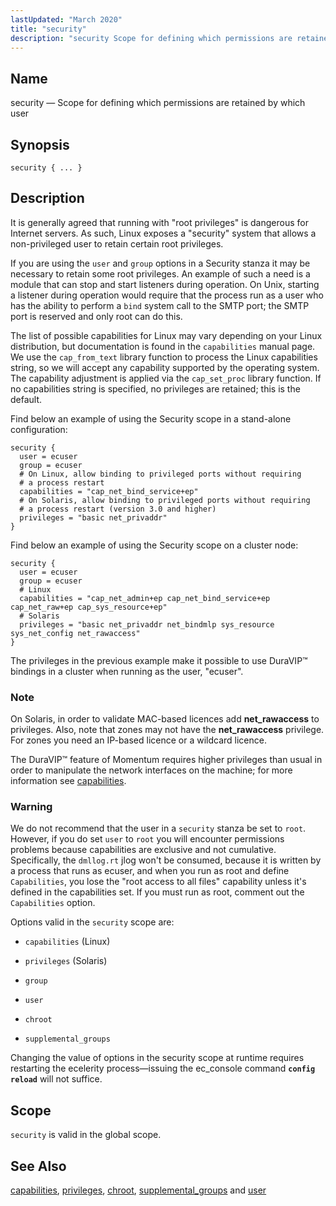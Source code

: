 ```yaml
---
lastUpdated: "March 2020"
title: "security"
description: "security Scope for defining which permissions are retained by which user security It is generally agreed that running with root privileges is dangerous for Internet servers As such Linux exposes a security system that allows a non privileged user to retain certain root privileges If you are using the user..."
---
```


<a name="conf.ref.security"></a> 
## Name

security — Scope for defining which permissions are retained by which user

## Synopsis

`security { ... }`

<a name="idp11602096"></a> 
## Description

It is generally agreed that running with "root privileges" is dangerous for Internet servers. As such, Linux exposes a "security" system that allows a non-privileged user to retain certain root privileges.

If you are using the `user` and `group` options in a Security stanza it may be necessary to retain some root privileges. An example of such a need is a module that can stop and start listeners during operation. On Unix, starting a listener during operation would require that the process run as a user who has the ability to perform a `bind` system call to the SMTP port; the SMTP port is reserved and only root can do this.

The list of possible capabilities for Linux may vary depending on your Linux distribution, but documentation is found in the `capabilities` manual page. We use the `cap_from_text` library function to process the Linux capabilities string, so we will accept any capability supported by the operating system. The capability adjustment is applied via the `cap_set_proc` library function. If no capabilities string is specified, no privileges are retained; this is the default.

Find below an example of using the Security scope in a stand-alone configuration:

<a name="example.security"></a> 


```
security {
  user = ecuser
  group = ecuser
  # On Linux, allow binding to privileged ports without requiring
  # a process restart
  capabilities = "cap_net_bind_service+ep"
  # On Solaris, allow binding to privileged ports without requiring
  # a process restart (version 3.0 and higher)
  privileges = "basic net_privaddr"
}
```

Find below an example of using the Security scope on a cluster node:

<a name="example.security.cluster"></a> 


```
security {
  user = ecuser
  group = ecuser
  # Linux
  capabilities = "cap_net_admin+ep cap_net_bind_service+ep cap_net_raw+ep cap_sys_resource+ep"
  # Solaris
  privileges = "basic net_privaddr net_bindmlp sys_resource sys_net_config net_rawaccess"
}
```

The privileges in the previous example make it possible to use DuraVIP™ bindings in a cluster when running as the user, "ecuser".

### Note

On Solaris, in order to validate MAC-based licences add **net_rawaccess** to privileges. Also, note that zones may not have the **net_rawaccess** privilege. For zones you need an IP-based licence or a wildcard licence.

The DuraVIP™ feature of Momentum requires higher privileges than usual in order to manipulate the network interfaces on the machine; for more information see [capabilities](/momentum/3/3-reference/3-reference-conf-ref-capabilities).

### Warning

We do not recommend that the user in a `security` stanza be set to `root`. However, if you do set `user` to `root` you will encounter permissions problems because capabilities are exclusive and not cumulative. Specifically, the `dmllog.rt` jlog won't be consumed, because it is written by a process that runs as ecuser, and when you run as root and define `Capabilities`, you lose the "root access to all files" capability unless it's defined in the capabilities set. If you must run as root, comment out the `Capabilities` option.

Options valid in the `security` scope are:

*   `capabilities` (Linux)

*   `privileges` (Solaris)

*   `group`

*   `user`

*   `chroot`

*   `supplemental_groups`

Changing the value of options in the security scope at runtime requires restarting the ecelerity process—issuing the ec_console command **`config reload`**         will not suffice.

<a name="idp11633712"></a> 
## Scope

`security` is valid in the global scope.

<a name="idp11635744"></a> 
## See Also

[capabilities](/momentum/3/3-reference/3-reference-conf-ref-capabilities), [privileges](/momentum/3/3-reference/conf-ref-privileges), [chroot](/momentum/3/3-reference/3-reference-conf-ref-chroot), [supplemental_groups](/momentum/3/3-reference/3-reference-conf-ref-supplemental-groups) and [user](/momentum/3/3-reference/3-reference-conf-ref-user)